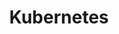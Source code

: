 ---
layout: "writing_by_category"
category: "Java"

# url에 대문자 섞이면 post와 연결이 안됨
permalink: "/writing/category/java/"
header-img: "assets/owner/hero/archive-bg.jpg"
header-video: "assets/video/metrix2.mp4"
title: "Kubernetes"
---